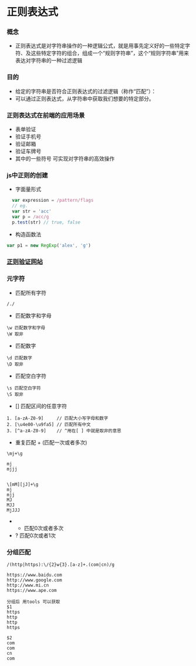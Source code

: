 # 正则表达式

### 概念
- 正则表达式是对字符串操作的一种逻辑公式，就是用事先定义好的一些特定字符、及这些特定字符的组合，组成一个“规则字符串”，这个“规则字符串”用来表达对字符串的一种过滤逻辑

### 目的
- 给定的字符串是否符合正则表达式的过滤逻辑（称作“匹配”）：
- 可以通过正则表达式，从字符串中获取我们想要的特定部分。

### 正则表达式在前端的应用场景
- 表单验证
- 验证手机号
- 验证邮箱
- 验证车牌号
- 其中的一些符号 可实现对字符串的高效操作

### js中正则的创建
- 字面量形式
```js
  var expression = /pattern/flags
  // eg.
  var str = 'acc'
  var p = /acc/g
  p.test(str) // true, false

```
- 构造函数法
```js
var p1 = new RegExp('alex', 'g')
```
### [正则验证网站](https://regexr.com/)

### 元字符
- 匹配所有字符
```
/./ 
```
- 匹配数字和字母
```
\w 匹配数字和字母
\W 取非
```
- 匹配数字
```
\d 匹配数字
\D 取非
```
- 匹配空白字符
```
\s 匹配空白字符
\S 取非
```
- [] 匹配区间的任意字符
```
1. [a-zA-Z0-9]     // 匹配大小写字母和数字
2. [\u4e00-\u9fa5] // 匹配所有中文 
3. [^a-zA-Z0-9]    // ^用在[ ] 中就是取非的意思
```
- 重复匹配 + (匹配一次或者多次)
```
\mj+\g

mj
mjjj


\[mM][jJ]+\g
mj
mjj
MJ
MJJ
MjJJJ
```
- * 匹配0次或者多次
- ? 匹配0次或者1次

### 分组匹配
```
/(http|https):\/{2}w{3}.[a-z]+.(com|cn)/g

https://www.baidu.com
http://www.google.com
http://www.mi.cn
https://www.ape.com

分组后 用tools 可以获取
$1
https
http
http
https

$2
com
com
cn
com 
```

